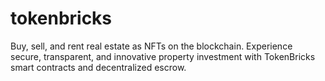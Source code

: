 # tokenbricks
Buy, sell, and rent real estate as NFTs on the blockchain. Experience secure, transparent, and innovative property investment with TokenBricks smart contracts and decentralized escrow.
